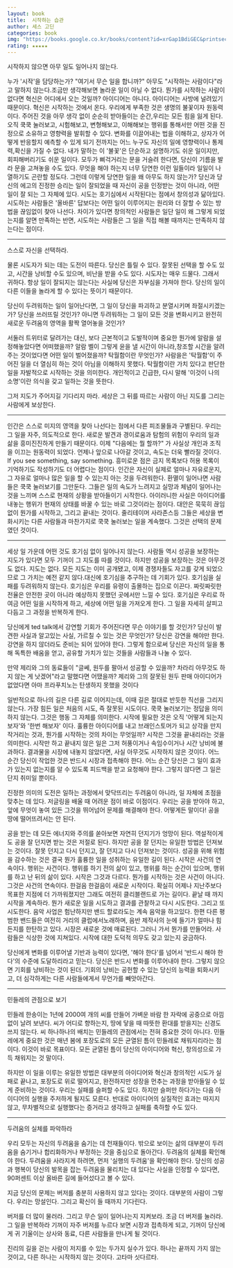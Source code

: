 ```yaml
---
layout: book
title:  시작하는 습관
author: 세스 고딘
categories: book
img: "https://books.google.co.kr/books/content?id=xrGap1BdiGEC&printsec=frontcover&img=1&zoom=1&edge=curl&imgtk=AFLRE71qHg2_RXp59adEVNo3vaMOaVauzK2c82BTe91AvAQwjyxdkjCimlLc3fCkYjbytgVjgE_miBgouJTSLrjw4EGCcTNywLTQXy1_sphsEzYsS4WL28uFDXvqH-hHCGeMrnkhu8P1"
rating: ★★★★★
---
```


시작하지 않으면 아무 일도 일어나지 않는다.

 누가 '시작'을 담당하는가?
"여기서 무슨 일을 합니까?"
 아무도 "시작하는 사람이다"라고 말하지 않는다.조금만 생각해보면 놀라운 일이 아닐 수 없다. 뭔가를 시작하는 사람이 없다면 혁신은 어디에서 오는 것일까? 아이디어는 아니다. 아이디어는 사방에 널려있기 때문이다. 혁신은 시작하는 것에서 온다. 우리에게 부족한 것은 생명의 불꽃이자 원동력이다.
 주어진 것을 아무 생각 없이 순순히 받아들이는 순간,우리는 모든 힘을 잃게 된다. 오직 쿡쿡 눌러보고, 시험해보고, 변형해보고, 이해해보는 행위를 통해서만 어떤 것을 진정으로 소유하고 영향력을 발휘할 수 있다. 변화를 이끌어내는 법을 이해하고, 상자가 어떻게 반응할지 예측할 수 있게 되기 전까지는 어느 누구도 자신의 일에 영향력이나 통제력,확신을 가질 수 없다.
 내가 말하는 이 '불꽃'은 단순하고 설명하기도 쉬운 일이지만, 회피해버리기도 쉬운 일이다.
 모두가 삐걱거리는 문을 거슬려 한다면, 당신이 기름을 발라 문을 고쳐놓을 수도 있다. 무엇을 해야 하는지 너무 당연한 이런 일들이라 일일이 나열하기도 곤란할 정도다.
 그런데 이렇게 당연한 일을 왜 아무도 하지 않는가?
당신과 당신의 에고의 진정한 승리는 일이 잘되었을 때 자신이 공을 인정받는 것이 아니라, 어떤 일이 잘 되는 그 자체에 있다.
 시도는 호기심에서 시작된다는 점에서 창의성과 닮아있다.
 시도하는 사람들은 '올바른' 답보다는 어떤 일이 이루어지는 원리와 더 잘할 수 있는 방법을 끊임없이 찾아 나선다.
 차이가 있다면 창의적인 사람들은 일단 일이 왜 그렇게 되었는지를 알면 만족하는 반면, 시도하는 사람들은 그 일을 직접 해볼 때까지는 만족하지 않는다는 점이다.

---

스스로 자신을 선택하라.

 물론 시도자가 되는 데는 도전이 따른다. 당신은 틀릴 수 있다. 잘못된 선택을 할 수도 있고, 시간을 낭비할 수도 있으며, 비난을 받을 수도 있다.
시도자는 매우 드물다. 그래서 귀하다.
 항상 일이 잘되지는 않는다는 사실에 당신은 자부심을 가져야 한다. 당신의 일이 다른 이들을 놀라게 할 수 있다는 뜻이기 때문이다.

 당신이 두려워하는 일이 일어난다면, 그 일이 당신을 파괴하고 분열시키며 좌절시키겠는가? 당신을 쓰러뜨릴 것인가? 아니면 두려워하는 그 일이 모든 것을 변화시키고 완전히 새로운 두려움의 영역을 활짝 열어놓을 것인가?

서둘러 트위터로 달려가는 대신, 보다 근본적이고 도발적이며 중요한 뭔가에 알람을 설정해놓았다면 어떠했을까? 알람 벨이 그렇게 윤을 낼 시간이 아니라,창조할 시간을 알려주는 것이었다면 어떤 일이 벌어졌을까?
 탁월함이란 무엇인가?
사람을은 '탁월함'이 주어진 일을 더 열심히 하는 것이 아님을 이해하지 못했다. 탁월함이란 가치 있다고 판단한 일을 자발적으로 시작하는 것을 의미한다.
 개인적이고 긴급한, 다시 말해 '이것이 나의 소명'이란 의식을 갖고 일하는 것을 뜻한다.


 그저 지도가 주어지길 기다리지 마라. 세상은 그 뒤를 따르는 사람이 아닌 지도를 그리는 사람에게 보상한다.


---

인간은 스스로 미지의 영역을 찾아 나선다는 점에서 다른 피조물들과 구별된다. 우리는 그 일을 자주, 의도적으로 한다. 새로운 발견과 경이로움과 탐험의 위험이 우리의 일과 삶을 흥미진진하게 만들기 때문이다.
 이제 "다음에는 뭘 할까?" 가 사실상 개인과 조직을 이끄는 원동력이 되었다. 언제나 앞으로 나아갈 것이고, 속도는 더욱 빨라질 것이다.
If you see something, say something.
 흥미로운 점은 금지 목록보다 허용 목록이 기억하기도 작성하기도 더 어렵다는 점이다. 인간은 자신이 실제로 얼마나 자유로운지, 그 자유로 얼마나 많은 일을 할 수 있는지 아는 것을 두려워한다.
환멸이 일어나면 사람들은 쿡쿡 눌러보기를 그만둔다. 그들은 일의 속도가 느려지고 실망과 체념이 일어나는 것을 느끼며 스스로 현재의 상황을 받아들이기 시작한다. 아이러니한 사실은 아이디어를 내놓는 행위가 현재의 상태를 바꿀 수 있는 바로 그것이라는 점이다.
대안은 묵묵히 끊임없이 뭔가를 시작하고, 그리고 끝내는 것이다.
 줄리테이머 사라존스등 그들은 세상을 변화시키는 다른 사람들과 마찬가지로 쿡쿡 눌러보는 일을 계속했다. 그것은 선택의 문제였던 것이다.

---

 세상 일 가운데 어떤 것도 호기심 없이 일어나지 않는다. 사람들 역시 성공을 보장하는 지도가 있다면 모두 기꺼이 그 지도를 따를 것이다. 하지만 성공을 보장하는 것은 아무것도 없다. 지도는 없다. 모든 지도는 이미 공개됐고, 이제 경쟁자들도 자고를 갖게 되었으므로 그 가치는 예전 같지 않다.대신에 호기심을 추구하는 데 기회가 있다.
 호기심을 실패를 두려워하지 않는다. 호기심은 우리를 유령이 출몰하는 집으로 이끈다. 짜릿짜릿한 전율은 안전한 곳이 아니라 예상하지 못했던 곳에서만 느낄 수 있다. 호기심은 우리로 하여금 어떤 일을 시작하게 하고, 세상에 어떤 일을 가져오게 한다. 그 일을 자세히 살피고 다듬고 그 과정을 반복하게 한다.

 당신에게 ted talk에서 강연할 기회가 주어진다면 무슨 이야기를 할 것인가? 당신이 발견한 사실과 알고있는 사실, 가르칠 수 있는 것은 무엇인가? 당신은 강연을 해야만 한다. 강연을 하지 않더라도 준비는 되어 있어야 한다.
 그렇게 함으로써 당신은 자신의 일을 통해 독특한 배움을 얻고, 공유할 가치가 있는 것들을 사람들과 나눌 수 있다.

 만약 제리와 그의 동료들이 "글쎄, 원두를 팔아서 성공할 수 있을까? 차라리 아무것도 하지 않는 게 낫겠어"라고 말했다면 어땠을까? 제리와 그의 잘못된 원두 판매 아이디어가 없었다면 아마 프라푸치노는 탄생하지 못했을 것이다

 일반적으로 하나의 길은 다른 길로 이어지는데, 이때 길은 절대로 반듯한 직선을 그리지 않는다.
 가장 힘든 일은 처음의 시도, 즉 잘못된 시도이다.
 쿡쿡 눌러보기는 정답을 의미하지 않는다. 그것은 행동 그 자체를 의미한다.
 시작에 필요한 것은 오직 '어떻게 되는지 보자'와 '한번 해보자' 이다.
 훌륭한 아이디어를 내고 브래인스토머가 되고 상각을 만지작거리는 것과, 뭔가를 시작하는 것의 차이는 무엇일까?
시작은 그것을 끝내리라는 것을 의미한다.
 시작만 하고 끝내지 않은 일은 그저 허풍이거나 속임수이거나 시간 낭비에 불과하다. 결과물을 시장에 내놓지 않았다면, 사실 아무것도 시작하지 않은 것이다. 어느 순간 당신이 작업한 것은 반드시 시장과 접촉해야 한다. 어느 순간 당신은 그 일이 효과가 있는지 없는지를 알 수 있도록 피드백을 받고 요청해야 한다. 그렇지 않다면 그 일은 단지 취미일 뿐이다.

 진정한 의미의 도전은 일하는 과정에서 맞닥뜨리는 두려움이 아니라, 일 자체에 초점을 맞추는 데 있다.
 저글링을 배울 때 어려운 점이 바로 이점이다. 우리는 공을 받아야 하고, 앞에 무엇이 놓여 있든 그것을 뛰어넘어 문제를 해결해야 한다. 어떻게든 말이다! 공을 땅에 떨어뜨려서는 안 된다.

공을 받는 데 모든 에너지와 주의를 쏟아보면 자연히 던지기가 엉망이 된다.
역설적이게도 공을 잘 던지면 받는 것은 저절로 된다. 하지만 공을 잘 던지는 유일한 방법은 던져보는 것이다. 잘못 던지고 다시 던지고, 잘 던지고 다시 던져보는 것이다.
 성공을 위해 위험을 감수하는 것은 결국 뭔가 훌륭한 일을 성취하는 유일한 길이 된다.
 시작은 사건의 연속이다.
 행위는 사건이다. 행위를 하기 전의 삶이 있고, 행위를 하는 순간이 있으며, 행위를 하고 난 뒤의 삶이 있다.
 시작은 그것과 다르다. 뭔가를 시작하는 것은 사건이 아니다. 그것은 사건의 연속이다.
한걸음 한걸음이 새로운 시작이다. 확실히 어제나 지난주보다 목표한 지점에 더 가까워졌지만 그래도 여전히 클리블랜드로 가는 길이다.
끝날 때 까지 시작을 계속하라.
 뭔가 새로운 일을 시도하고 결과를 관찰하고 다시 시도한다. 그리고 또 시도한다. 음악 사업은 험난하지만 밴드 할로라도는 계속 음악을 하고있다. 한편 다른 평범한 밴드들은 여전히 거리의 클럽에서노래하며, 음반 제작사의 눈에 들기가 얼마나 힘든지를 한탄하고 있다.
 시장은 새로운 것에 매료된다.
그러니 가서 뭔가를 만들어라.
 사람들은 식상한 것에 지쳐있다.
 시작에 대한 도덕적 의무도 갖고 있는지 궁금하다.

 당신에게 변화를 이루어낼 기반과 능력이 있다면, '해야 한다'를 넘어서 '반드시 해야 한다'의 수준에 도달하리라고 믿는다. 당신은 반드시 변화를 이루어내야 한다. 그렇지 않으면 기회를 낭비하는 것이 된더. 기회의 낭비는 공헌할 수 있는 당신의 능력을 퇴화시키고, 더 심각하게는 다른 사람들에게서 무언가를 빼앗아간다.

---

민들레의 관점으로 보기

민들레 한송이는 1년에 2000여 개의 씨를 만들어 가벼운 바람 한 자락에 공중으로 아낌없이 날려 보낸다. 씨가 어디로 향하는지, 땅에 닿을 때 따뜻한 환대를 받을지는 신경도 쓰지 않는다.
씨 하나하나의 배치는 민들레의 관점에서는 전혀 중요한 것이 아니다. 민들레에게 중요한 것은 매년 봄에 포장도로의 모든 균열된 틈이 민들레로 채워지리라는 점이다.
 이것이 바로 목표이다. 모든 균열된 틈이 당신의
아이디어와 혁신, 창의성으로 가득 채워지는 것 말이다.

 하지만 이 일을 이루는 유일한 방법은 대부분의 아이디어와 혁신과 창의적인 시도가 실패로 끝나고, 포장도로 위로 떨어지고, 완전하지만 성장을 먼추는 과정을 받아들일 수 있게 준비하는 것이다. 우리는 실패를 슬퍼할 수도 있다. 하지만 슬퍼만 하다가는 다음 아이디어의 실행을 주저하게 될지도 모른다. 반대로 아이디어의 실질적인 효과는 따지지 않고, 무차별적으로 실행했다는 증거라고 생각하고 실패를 축하할 수도 있다.

---

 두려움의 실체를 파악하라

우리 모두는 자신의 두려움을 숨기는 데 천재들이다. 밖으로 보이는 삶의 대부분이 두려움을 숨기거나 합리화하거나 부정하는 것을 중심으로 돌아간다. 두려움의 실체를 확인해야 한다. 두려움을 사라지게 하려면, 먼저 '실행의 두려움'을 확인해야 한다. 당신의 성공과 행복이 당신의 발목을 잡는 두려움을 물리치는 대 있다는 사실을 인정할 수 있다면, 90퍼센트 이상 올바른 길에 들어섰다고 볼 수 있다.

 지금 당신의 문제는 버저를 충분히 사용하지 않고 있다는 것이다. 대부분의 사람이 그렇다. 우리는 망설인다. 그리고 확신이 들 때까지 기다린다.

버저를 더 많이 물러라. 그리고 무슨 일이 일어나는지 지켜보라. 조금 더 버저를 눌러라. 그 일을 반복하라 기꺼이 자주 버저를 누르다 보면 시장과 접촉하게 되고, 기꺼이 당신에게 귀 기울이는 상사와 동료, 다른 사람들을 만나게 될 것이다.

 진리의 길을 걷는 사람이 저지를 수 있는 두가지 실수가 있다. 하나는 끝까지 가지 않는 것이고, 다른 하나는 시작하지 않는 것이다.
고타마 싯다르타.
